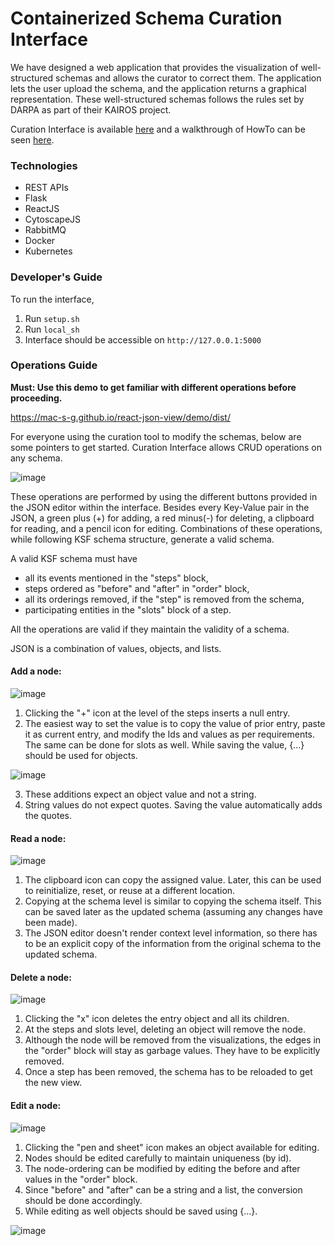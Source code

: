 # Containerized Schema Curation Interface

We have designed a web application that provides the visualization of well-structured schemas and allows the curator to correct them. The application lets the user upload the schema, and the application returns a graphical representation. These well-structured schemas follows the rules set by DARPA as part of their KAIROS project.

Curation Interface is available [here](http://107.178.212.18/) and a walkthrough of HowTo can be seen [here](https://drive.google.com/file/d/1fpjrgOTttTn88gTeD4gpbR6p0XFJ8qSt/view?usp=sharing).

### Technologies
  - REST APIs
  - Flask
  - ReactJS
  - CytoscapeJS
  - RabbitMQ
  - Docker
  - Kubernetes

### Developer's Guide
  To run the interface, 
  1. Run ```setup.sh```
  2. Run ```local_sh```
  3. Interface should be accessible on ```http://127.0.0.1:5000```

### Operations Guide

**Must: Use this demo to get familiar with different operations before proceeding.**


https://mac-s-g.github.io/react-json-view/demo/dist/

For everyone using the curation tool to modify the schemas, below are some pointers to get started. Curation Interface allows CRUD operations on any schema.

![image](https://user-images.githubusercontent.com/54338352/112529426-ddabb680-8d6a-11eb-938b-6eb7e6d15b81.png)

These operations are performed by using the different buttons provided in the JSON editor within the interface. Besides every Key-Value pair in the JSON, a green plus (+) for adding, a red minus(-) for deleting, a clipboard for reading, and a pencil icon for editing. Combinations of these operations, while following KSF schema structure, generate a valid schema. 

A valid KSF schema must have 
  - all its events mentioned in the "steps" block,
  - steps ordered as "before" and "after" in "order" block,
  - all its orderings removed, if the "step" is removed from the schema,
  - participating entities in the "slots" block of a step.


All the operations are valid if they maintain the validity of a schema.


JSON is a combination of values, objects, and lists.


#### Add a node:
![image](https://user-images.githubusercontent.com/54338352/112532175-20bb5900-8d6e-11eb-80b9-7cae6d91515c.png)

  1. Clicking the "+" icon at the level of the steps inserts a null entry.
  2. The easiest way to set the value is to copy the value of prior entry, paste it as current entry, and modify the Ids and values as per requirements. The same can be done for slots as well. While saving the value, {...} should be used for objects.


![image](https://user-images.githubusercontent.com/54338352/112531246-f4eba380-8d6c-11eb-9948-1c809de8f091.png)
  
  
  3. These additions expect an object value and not a string.
  4. String values do not expect quotes. Saving the value automatically adds the quotes.


#### Read a node:
![image](https://user-images.githubusercontent.com/54338352/112532096-07b2a800-8d6e-11eb-97fb-1985d554765d.png)

  1. The clipboard icon can copy the assigned value. Later, this can be used to reinitialize, reset, or reuse at a different location.
  2. Copying at the schema level is similar to copying the schema itself. This can be saved later as the updated schema (assuming any changes have been made).
  3. The JSON editor doesn't render context level information, so there has to be an explicit copy of the information from the original schema to the updated schema.


#### Delete a node:
![image](https://user-images.githubusercontent.com/54338352/112532112-0c775c00-8d6e-11eb-8401-3c8eb4153712.png)

  1. Clicking the "x" icon deletes the entry object and all its children.
  2. At the steps and slots level, deleting an object will remove the node. 
  3. Although the node will be removed from the visualizations, the edges in the "order" block will stay as garbage values. They have to be explicitly removed.
  4. Once a step has been removed, the schema has to be reloaded to get the new view.


#### Edit a node:
![image](https://user-images.githubusercontent.com/54338352/112532155-1a2ce180-8d6e-11eb-86ca-52b965bd3f23.png)

  1. Clicking the "pen and sheet" icon makes an object available for editing.
  2. Nodes should be edited carefully to maintain uniqueness (by id).
  3. The node-ordering can be modified by editing the before and after values in the "order" block.
  4. Since "before" and "after" can be a string and a list, the conversion should be done accordingly. 
  5. While editing as well objects should be saved using {…}.


![image](https://user-images.githubusercontent.com/54338352/112531760-9115aa80-8d6d-11eb-988b-06cf162f6f0f.png)
